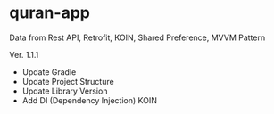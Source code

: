 # quran-app
Data from Rest API, Retrofit, KOIN, Shared Preference, MVVM Pattern

Ver. 1.1.1
- Update Gradle
- Update Project Structure
- Update Library Version
- Add DI (Dependency Injection) KOIN
